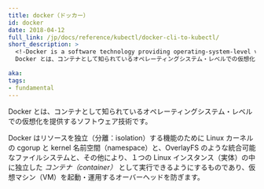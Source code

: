 ```yaml
---
title: docker（ドッカー）
id: docker
date: 2018-04-12
full_link: /jp/docs/reference/kubectl/docker-cli-to-kubectl/
short_description: >
  <!-Docker is a software technology providing operating-system-level virtualization also known as containers.-->
  Docker とは、コンテナとして知られているオペレーティングシステム・レベルでの仮想化を提供するソフトウェア技術です。

aka: 
tags:
- fundamental
---
```

 <!--Docker is a software technology providing operating-system-level virtualization also known as containers.-->
 Docker とは、コンテナとして知られているオペレーティングシステム・レベルでの仮想化を提供するソフトウェア技術です。

<!--more--> 

<!--
Docker uses the resource isolation features of the Linux kernel such as cgroups and kernel namespaces, and a union-capable file system such as OverlayFS and others to allow independent "containers" to run within a single Linux instance, avoiding the overhead of starting and maintaining virtual machines (VMs).
-->
Docker はリソースを独立（分離：isolation）する機能のために Linux カーネルの cgorup と kernel 名前空間（namespace）と、OverlayFS のような統合可能なファイルシステムと、その他により、１つの Linux インスタンス（実体）の中に独立した *コンテナ（container）* として実行できるようにするものであり、仮想マシン（VM）を起動・運用するオーバーヘッドを防ぎます。